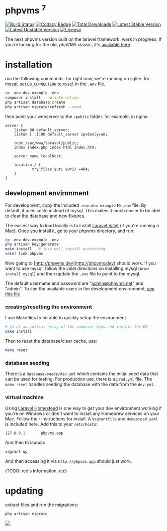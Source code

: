 # phpvms <sup>7</sup>

[![Build Status](https://travis-ci.org/nabeelio/phpvms.svg)](https://travis-ci.org/nabeelio/phpvms) [![Codacy Badge](https://api.codacy.com/project/badge/Grade/d668bebb0a3c46bda381af16ce3d9450)](https://www.codacy.com/app/nabeelio/phpvms?utm_source=github.com&amp;utm_medium=referral&amp;utm_content=nabeelio/phpvms&amp;utm_campaign=Badge_Grade) [![Total Downloads](https://poser.pugx.org/nabeel/phpvms/downloads)](https://packagist.org/packages/nabeel/phpvms) [![Latest Stable Version](https://poser.pugx.org/nabeel/phpvms/v/stable)](https://packagist.org/packages/nabeel/phpvms) [![Latest Unstable Version](https://poser.pugx.org/nabeel/phpvms/v/unstable)](https://packagist.org/packages/nabeel/phpvms) [![License](https://poser.pugx.org/nabeel/phpvms/license)](https://packagist.org/packages/nabeel/phpvms)

The next phpvms version built on the laravel framework. work in progress. If you're looking for 
the old, phpVMS classic, it's [available here](https://github.com/nabeelio/phpvms_v2).

# installation

run the following commands. for right now, we're running on sqlite. for mysql, set 
`DB_CONNECTION` to `mysql` in the `.env` file.

```bash
cp .env.dev.example .env
composer install --no-interaction
php artisan database:create
php artisan migrate:refresh --seed
```

then point your webserver to the `/public` folder. for example, in nginx:

```nginx
server {
    listen 80 default_server;
    listen [::]:80 default_server ipv6only=on;

    root /var/www/laravel/public;
    index index.php index.html index.htm;

    server_name localhost;

    location / {
            try_files $uri $uri/ =404;
    }
}
```

## development environment

For development, copy the included `.env.dev.example` to `.env` file. By default, it uses sqlite
instead of mysql. This makes it much easier to be able to clear the database and new fixtures.

The easiest way to load locally is to install [Laravel Valet](https://laravel.com/docs/5.5/valet) 
(if you're running a Mac). Once you install it, go to your phpvms directory, and run:

```bash
cp .env.dev.example .env
php artisan key:generate
make install   # this will install everything
valet link phpvms
```

Now going to [http://phpvms.dev](http://phpvms.dev) should work. If you want to use mysql,
follow the valet directions on installing mysql (`brew install mysql`) and then update the
`.env` file to point to the mysql.

The default username and password are "admin@phpvms.net" and "admin". 
To see the available users in the development environment, [see this file](https://github.com/nabeelio/phpvms/blob/master/database/seeds/dev.yml#L10) 

### creating/resetting the environment

I use Makefiles to be able to quickly setup the environment.

```bash
# to do an initial setup of the composer deps and install the DB
make install
```

Then to reset the database/clear cache, use:

```bash
make reset
```

### database seeding

There is a `database/seeds/dev.yml` which contains the initial seed data that can be used
for testing. For production use, there is a `prod.yml` file. The `make reset` handles seeding
the database with the data from the `dev.yml`.

### virtual machine

Using [Laravel Homestead](https://laravel.com/docs/5.4/homestead) is one way to get your dev
environment working if you're on Windows or don't want to install any Homebrew services 
on your Mac. Follow their instructions for install. A `Vagrantfile` and `Homestead.yaml`
is included here. Add this to your `/etc/hosts`:

```bash
127.0.0.1       phpvms.app
```

And then to launch:

```bash
vagrant up
```

And then accessing it via `http://phpvms.app` should just work.

(TODO: redis information, etc)

# updating

extract files and run the migrations:

```bash
php artisan migrate
```

![](http://i.imgur.com/bMh1xn6.png)
